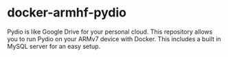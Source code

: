 # docker-armhf-pydio
Pydio is like Google Drive for your personal cloud. This repository allows you to run Pydio on your ARMv7 device with Docker. This includes a built in MySQL server for an easy setup.
